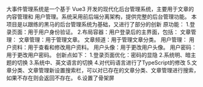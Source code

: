 大事件管理系统是一个基于 Vue3 开发的现代化后台管理系统，主要用于文章的内容管理和 用户管理。系统采用前后端分离架构，提供完整的后台管理功能。 本项目是以跟练的黑马的后台管理系统为基础，又进行了部分的创新 原功能： 1.登录页面：用于用户身份验证。 2.布局容器：用户登录后的主界面，包括： 文章管理： 文章管理：用于管理文章。 文章频道：用于管理文章分类。 用户管理： 用户资料：用于查看和修改用户资料。 用户头像：用于更改用户头像。 用户密码：用于更改用户密码。 创新点如下： 1.登录页面优化：密码的显隐 2.系统明、暗主题的切换 3.系统中、英文语言的切换 4.对代码语言进行了TypeScript的修改 5.文章分类、文章管理新设置搜索栏，可以对已存在的文章分类、文章管理进行搜索，如果不存在则会返回不存在。 6.设置了骨架屏
